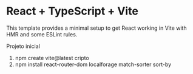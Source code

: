 # React + TypeScript + Vite

This template provides a minimal setup to get React working in Vite with HMR and some ESLint rules.

Projeto inicial

1. npm create vite@latest cripto
2. npm install react-router-dom localforage match-sorter sort-by